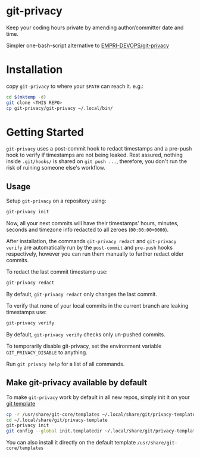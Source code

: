 # git-privacy
Keep your coding hours private by amending author/committer date and time.

Simpler one-bash-script alternative to [EMPRI-DEVOPS/git-privacy](https://github.com/EMPRI-DEVOPS/git-privacy)

# Installation
copy `git-privacy` to where your `$PATH` can reach it.
e.g.:
```bash
cd $(mktemp -d)
git clone <THIS REPO>
cp git-privacy/git-privacy ~/.local/bin/
```

# Getting Started
`git-privacy` uses a post-commit hook to redact timestamps and a pre-push hook
to verify if timestamps are not being leaked.
Rest assured, nothing inside `.git/hooks/` is shared on `git push ...`,
therefore, you don't run the risk of ruining someone else's workflow.

## Usage
Setup `git-privacy` on a repository using:
```bash
git-privacy init
```
Now, all your next commits will have their timestamps' hours, minutes, seconds
and timezone info redacted to all zeroes (`00:00:00+0000`).

After installation, the commands `git-privacy redact` and `git-privacy verify` are
automatically run by the `post-commit` and `pre-push` hooks respectively,
however you can run them manually to further redact older commits.

To redact the last commit timestamp use:
```bash
git-privacy redact
```
By default, `git-privacy redact` only changes the last commit.

To verify that none of your local commits in the current branch are leaking
timestamps use:
```bash
git-privacy verify
```
By default, `git-privacy verify` checks only un-pushed commits.

To temporarily disable git-privacy, set the environment variable
`GIT_PRIVACY_DISABLE` to anything.

Run `git privacy help` for a list of all commands.

## Make git-privacy available by default
To make `git-privacy` work by default in all new repos,
simply init it on your [git template](https://git-scm.com/docs/git-init#_template_directory)
```bash
cp -r /usr/share/git-core/templates ~/.local/share/git/privacy-template
cd ~/.local/share/git/privacy-template
git-privacy init
git config --global init.templatedir ~/.local/share/git/privacy-template
```

You can also install it directly on the default template
`/usr/share/git-core/templates`
